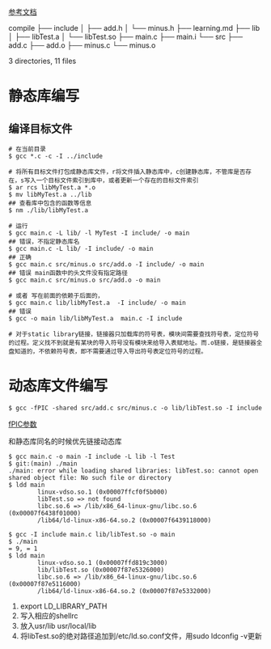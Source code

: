 [参考文档](https://blog.csdn.net/daidaihema/article/details/80902012)

compile
├── include
│   ├── add.h
│   └── minus.h
├── learning.md
├── lib
│   ├── libTest.a
│   └── libTest.so
├── main.c
├── main.i
└── src
    ├── add.c
    ├── add.o
    ├── minus.c
    └── minus.o

3 directories, 11 files

# 静态库编写

## 编译目标文件

``` shell
# 在当前目录
$ gcc *.c -c -I ../include

# 将所有目标文件打包成静态库文件，r将文件插入静态库中，c创建静态库，不管库是否存在，s写入一个目标文件索引到库中，或者更新一个存在的目标文件索引
$ ar rcs libMyTest.a *.o
$ mv libMyTest.a ../lib
## 查看库中包含的函数等信息
$ nm ./lib/libMyTest.a

# 运行
$ gcc main.c -L lib/ -l MyTest -I include/ -o main
## 错误，不指定静态库名	
$ gcc main.c -L lib/ -I include/ -o main
## 正确
$ gcc main.c src/minus.o src/add.o -I include/ -o main
## 错误 main函数中的头文件没有指定路径 
$ gcc main.c src/minus.o src/add.o -o main

# 或者 写在前面的依赖于后面的，
$ gcc main.c lib/libMyTest.a  -I include/ -o main
## 错误
$ gcc -o main lib/libMyTest.a  main.c -I include

# 对于static library链接，链接器只加载库的符号表，模块间需要查找符号表，定位符号的过程。定义找不到就是有某块的导入符号没有模块来给导入表赋地址。而.o链接，是链接器全盘知道的，不依赖符号表，即不需要通过导入导出符号表定位符号的过程。
```

# 动态库文件编写

```  shell
$ gcc -fPIC -shared src/add.c src/minus.c -o lib/libTest.so -I include
```

[fPIC参数](https://blog.csdn.net/derkampf/article/details/69660050)

和静态库同名的时候优先链接动态库

``` shell
$ gcc main.c -o main -I include -L lib -l Test
$ git:(main) ./main                                      
./main: error while loading shared libraries: libTest.so: cannot open shared object file: No such file or directory
$ ldd main
        linux-vdso.so.1 (0x00007ffcf0f5b000)
        libTest.so => not found
        libc.so.6 => /lib/x86_64-linux-gnu/libc.so.6 (0x00007f6438f01000)
        /lib64/ld-linux-x86-64.so.2 (0x00007f6439118000)
```

``` shell
$ gcc -I include main.c lib/libTest.so -o main
$ ./main                                      
= 9, = 1
$ ldd main
        linux-vdso.so.1 (0x00007ffd819c3000)
        lib/libTest.so (0x00007f87e5326000)
        libc.so.6 => /lib/x86_64-linux-gnu/libc.so.6 (0x00007f87e5116000)
        /lib64/ld-linux-x86-64.so.2 (0x00007f87e5332000)
```

1. export LD_LIBRARY_PATH
2. 写入相应的shellrc
3. 放入usr/lib usr/local/lib
4. 将libTest.so的绝对路径追加到/etc/ld.so.conf文件，用sudo ldconfig -v更新

